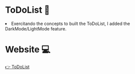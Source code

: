 # ToDoList 📝
<li>Exercitando the concepts to built the ToDoList, I added the DarkMode/LightMode feature.</li>

# Website 💻

<a href="https://yannarp.github.io/ToDoList/" rel="nofollow">:point_right: ToDoList</a></p>
